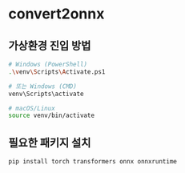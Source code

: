 # convert2onnx
 
## 가상환경 진입 방법

```bash
# Windows (PowerShell)
.\venv\Scripts\Activate.ps1

# 또는 Windows (CMD)
venv\Scripts\activate

# macOS/Linux
source venv/bin/activate
```

## 필요한 패키지 설치

```bash
pip install torch transformers onnx onnxruntime
```
